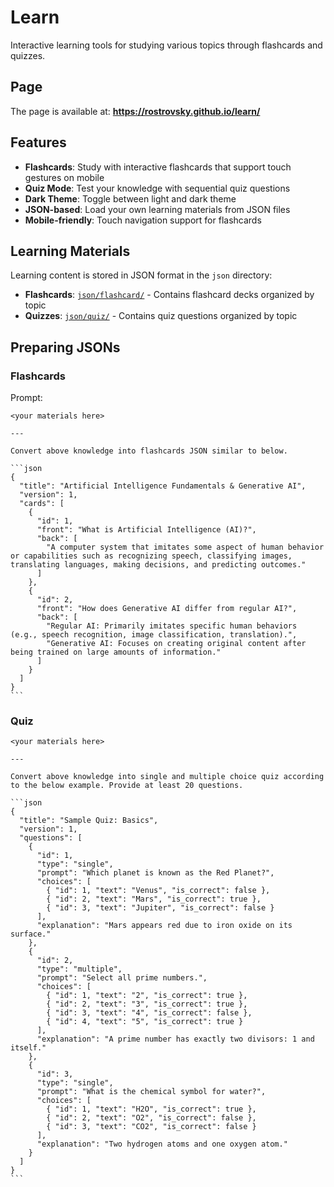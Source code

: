# Learn

Interactive learning tools for studying various topics through flashcards and quizzes.

## Page

The page is available at: **https://rostrovsky.github.io/learn/**

## Features

- **Flashcards**: Study with interactive flashcards that support touch gestures on mobile
- **Quiz Mode**: Test your knowledge with sequential quiz questions
- **Dark Theme**: Toggle between light and dark theme
- **JSON-based**: Load your own learning materials from JSON files
- **Mobile-friendly**: Touch navigation support for flashcards

## Learning Materials

Learning content is stored in JSON format in the `json` directory:

- **Flashcards**: [`json/flashcard/`](./json/flashcard/) - Contains flashcard decks organized by topic
- **Quizzes**: [`json/quiz/`](./json/quiz/) - Contains quiz questions organized by topic

## Preparing JSONs

### Flashcards

Prompt:

````
<your materials here>

---

Convert above knowledge into flashcards JSON similar to below.

```json
{
  "title": "Artificial Intelligence Fundamentals & Generative AI",
  "version": 1,
  "cards": [
    {
      "id": 1,
      "front": "What is Artificial Intelligence (AI)?",
      "back": [
        "A computer system that imitates some aspect of human behavior or capabilities such as recognizing speech, classifying images, translating languages, making decisions, and predicting outcomes."
      ]
    },
    {
      "id": 2,
      "front": "How does Generative AI differ from regular AI?",
      "back": [
        "Regular AI: Primarily imitates specific human behaviors (e.g., speech recognition, image classification, translation).",
        "Generative AI: Focuses on creating original content after being trained on large amounts of information."
      ]
    }
  ]
}
```
````

### Quiz

````
<your materials here>

---

Convert above knowledge into single and multiple choice quiz according to the below example. Provide at least 20 questions.

```json
{
  "title": "Sample Quiz: Basics",
  "version": 1,
  "questions": [
    {
      "id": 1,
      "type": "single",
      "prompt": "Which planet is known as the Red Planet?",
      "choices": [
        { "id": 1, "text": "Venus", "is_correct": false },
        { "id": 2, "text": "Mars", "is_correct": true },
        { "id": 3, "text": "Jupiter", "is_correct": false }
      ],
      "explanation": "Mars appears red due to iron oxide on its surface."
    },
    {
      "id": 2,
      "type": "multiple",
      "prompt": "Select all prime numbers.",
      "choices": [
        { "id": 1, "text": "2", "is_correct": true },
        { "id": 2, "text": "3", "is_correct": true },
        { "id": 3, "text": "4", "is_correct": false },
        { "id": 4, "text": "5", "is_correct": true }
      ],
      "explanation": "A prime number has exactly two divisors: 1 and itself."
    },
    {
      "id": 3,
      "type": "single",
      "prompt": "What is the chemical symbol for water?",
      "choices": [
        { "id": 1, "text": "H2O", "is_correct": true },
        { "id": 2, "text": "O2", "is_correct": false },
        { "id": 3, "text": "CO2", "is_correct": false }
      ],
      "explanation": "Two hydrogen atoms and one oxygen atom."
    }
  ]
}
```
````
